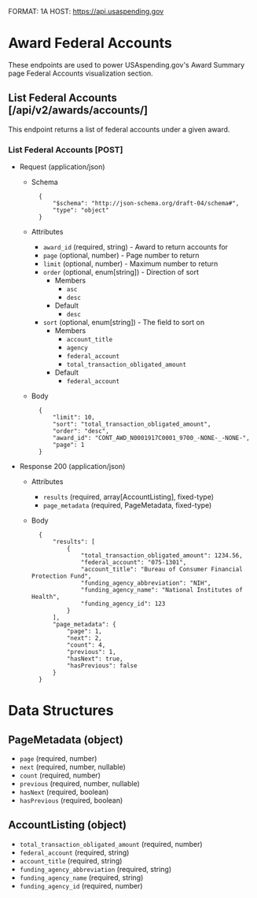 FORMAT: 1A
HOST: https://api.usaspending.gov

# Award Federal Accounts

These endpoints are used to power USAspending.gov's Award Summary page Federal Accounts visualization section.

## List Federal Accounts [/api/v2/awards/accounts/]

This endpoint returns a list of federal accounts under a given award.

### List Federal Accounts [POST]
+ Request (application/json)
    + Schema

            {
                "$schema": "http://json-schema.org/draft-04/schema#",
                "type": "object"
            }

    + Attributes
        + `award_id` (required, string) - Award to return accounts for
        + `page` (optional, number) - Page number to return
        + `limit` (optional, number) - Maximum number to return
        + `order` (optional, enum[string]) - Direction of sort
            + Members
                + `asc`
                + `desc`
            + Default
                + `desc`
        + `sort` (optional, enum[string]) - The field to sort on
            + Members
                + `account_title`
                + `agency`
                + `federal_account`
                + `total_transaction_obligated_amount`
            + Default
                + `federal_account`
    + Body

            {
                "limit": 10,
                "sort": "total_transaction_obligated_amount",
                "order": "desc",
                "award_id": "CONT_AWD_N0001917C0001_9700_-NONE-_-NONE-",
                "page": 1
            }

+ Response 200 (application/json)
    + Attributes
        + `results` (required, array[AccountListing], fixed-type)
        + `page_metadata` (required, PageMetadata, fixed-type)
    + Body

            {
                "results": [
                    {
                        "total_transaction_obligated_amount": 1234.56,
                        "federal_account": "075-1301",
                        "account_title": "Bureau of Consumer Financial Protection Fund",
                        "funding_agency_abbreviation": "NIH",
                        "funding_agency_name": "National Institutes of Health",
                        "funding_agency_id": 123
                    }
                ],
                "page_metadata": {
                    "page": 1,
                    "next": 2,
                    "count": 4,
                    "previous": 1,
                    "hasNext": true,
                    "hasPrevious": false
                }
            }


# Data Structures

## PageMetadata (object)
+ `page` (required, number)
+ `next` (required, number, nullable)
+ `count` (required, number)
+ `previous` (required, number, nullable)
+ `hasNext` (required, boolean)
+ `hasPrevious` (required, boolean)

## AccountListing (object)
+ `total_transaction_obligated_amount` (required, number)
+ `federal_account` (required, string)
+ `account_title` (required, string)
+ `funding_agency_abbreviation` (required, string)
+ `funding_agency_name` (required, string)
+ `funding_agency_id` (required, number)
